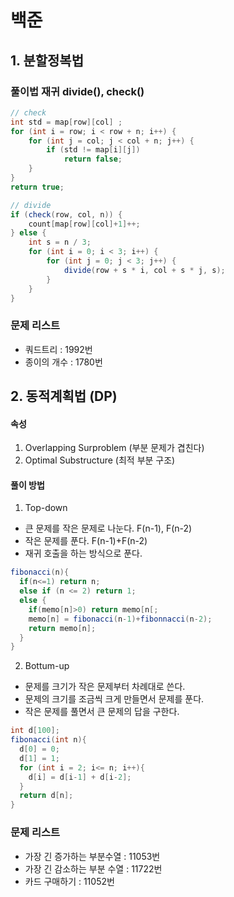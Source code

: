 # 백준

## 1. 분할정복법 
### 풀이법 재귀 divide(), check() 
```java
// check
int std = map[row][col] ;
for (int i = row; i < row + n; i++) {
    for (int j = col; j < col + n; j++) {
        if (std != map[i][j])
            return false;
    }
}
return true;
```
```java
// divide
if (check(row, col, n)) {
    count[map[row][col]+1]++;
} else {
    int s = n / 3;
    for (int i = 0; i < 3; i++) {
        for (int j = 0; j < 3; j++) {
            divide(row + s * i, col + s * j, s);
        }
    }
}
```
### 문제 리스트 
* 쿼드트리 : 1992번
* 종이의 개수 : 1780번

## 2. 동적계획법 (DP)
#### 속성 
1. Overlapping Surproblem (부분 문제가 겹친다) 
2. Optimal Substructure (최적 부분 구조)

#### 풀이 방법 
1. Top-down 
- 큰 문제를 작은 문제로 나눈다. F(n-1), F(n-2)
- 작은 문제를 푼다. F(n-1)+F(n-2)
- 재귀 호출을 하는 방식으로 푼다. 
```java
fibonacci(n){
  if(n<=1) return n;
  else if (n <= 2) return 1;
  else {
    if(memo[n]>0) return memo[n[;
    memo[n] = fibonacci(n-1)+fibonnacci(n-2);
    return memo[n];
  }
}
```

2. Bottum-up
- 문제를 크기가 작은 문제부터 차례대로 쓴다. 
- 문제의 크기를 조금씩 크게 만들면서 문제를 푼다. 
- 작은 문제를 풀면서 큰 문제의 답을 구한다.
```java
int d[100];
fibonacci(int n){
  d[0] = 0;
  d[1] = 1;
  for (int i = 2; i<= n; i++){
    d[i] = d[i-1] + d[i-2];
  }
  return d[n];
}
```
### 문제 리스트 

* 가장 긴 증가하는 부분수열 : 11053번 
* 가장 긴 감소하는 부분 수열 : 11722번
* 카드 구매하기 : 11052번
